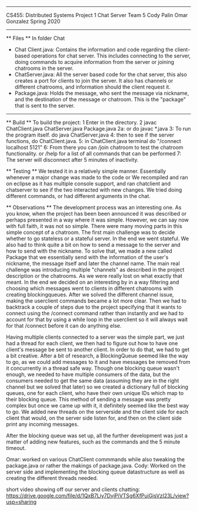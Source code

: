 *******************************
CS455: Distributed Systems
Project 1 Chat Server
Team 5
    Cody Palin
    Omar Gonzalez
Spring 2020
*******************************

** Files **
In folder Chat
* Chat Client.java: Contains the information and code regarding the client-based operations for chat server. This includes connecting to the server,      
                    doing commands to acquire information from the server or joining chatrooms in the server.
*   ChatServer.java: All the server based code for the chat server, this also creates a port for clients to join the server. It also has channels or    
                     different chatrooms, and information should the client request it.
*   Package.java: Holds the message, who sent the message via nickname, and the destination of the message or chatroom. This is the "package" that is sent 
                  to the server.
------------------------------------------------

** Build **
To build the project:
    1 Enter in the directory.
    2 javac ChatClient.java ChatServer.java Package.java
    2a: or do javac *.java
    3: To run the program itself. do java ChatServer.java
    4: then to see if the server functions, do ChatClient.java.
    5: in ChatClient.java terminal do "/connect localhost 5121"
    6: From there you can /join chatroom to test the chatroom functionality. or /help for a list of all commands that can be performed
    7: The server will disconnect after 5 minutes of inactivity.

** Testing **
We tested it in a relatively simple manner. Essentially whenever a major change was made to the code or We recompiled and ran on eclipse as it has multiple console support, and ran chatclient and chatserver to see if the two interacted with new changes. We tried doing different commands, or had different arguments in the chat.

** Observations **
The development process was an interesting one. As you know, when the project has been been announced it was described or perhaps presented in a way where it was simple. However, we can say now with full faith, it was not so simple. There were many moving parts in this simple concept of a chatroom. The first main challenge was to decide whether to go stateless or a stateful server. In the end we went stateful. We also had to think quite a bit on how to send a message to the server and how to send with the nickname. To solve that, we made a new called Package that we essentially send with the information of the user's nickname, the message itself and later the channel name. The main real challenge was introducing multiple "channels" as described in the project description or the chatrooms. As we were really lost on what exactly that meant. In the end we decided on an interesting by in a way filtering and choosing which messages went to clients in different chatrooms with creating blockingqueues. After we solved the different channel issue, making the userclient commands became a lot more clear. Then we had to backtrack a couple of steps due to the project specifying that it wants to connect using the /connect command rather than instantly and we had to account for that by using a while loop in the userclient so it will always wait for that /connect before it can do anything else.

Having multiple clients connected to a server was the simple part, we just had a thread for each client, we then had to figure out how to have one client's message be sent to another client. In order to do that, we had to get a bit creative. After a bit of research, a BlockingQueue seemed like the way to go, as we could add messages to it and have messages be removed from it concurrently in a thread safe way. Though one blocking queue wasn't enough, we needed to have multiple consumers of the data, but the consumers needed to get the same data (assuming they are in the right channel but we solved that later) so we created a dictionary full of blocking queues, one for each client, who have their own unique IDs which map to their blocking queue. This method of sending a message was pretty complex but once we came up with it, it definitely seemed like the best way to go. We added new threads on the serverside and the client side for each client that would, on the server side listen for, and then on the client side print any incoming messages.

After the blocking queue was set up, all the further development was just a matter of adding new features, such as the commands and the 5 minute timeout.

Omar: worked on various ChatClient commmands while also tweaking the package.java or rather the makings of package.java.
Cody: Worked on the server side and implementing the blocking queue datastructure as well as creating the different threads needed.

short video showing off our server and clients chatting:
https://drive.google.com/file/d/1QxB7Liy7DvjPiVTSg6XfPuiGjsVzI23L/view?usp=sharing